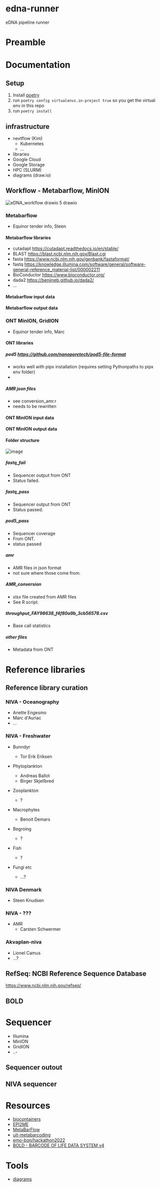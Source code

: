 # edna-runner
eDNA pipeline runner

# Preamble

# Documentation

## Setup

1. Install [poetry](https://python-poetry.org/docs/#installation)
2. run `poetry config virtualenvs.in-project true` so you get the virtual env in this repo
3. run `poetry install`

## infrastructure
- nextflow (Kim)
  - Kubernetes
  - ...
- libraries
- Google Cloud
- Google Storage
- HPC (SLURM)
- diagrams (draw.io)


## Workflow - Metabarflow, MinION
![eDNA_workflow drawio 5 drawio](https://github.com/NIVANorge/edna-runner/assets/117283235/425cb02a-fa57-499a-a6eb-a5ca069faa9f)



### Metabarflow
- Equinor tender info, Steen

#### Metabarflow libraries

- cutadapt https://cutadapt.readthedocs.io/en/stable/
- BLAST https://blast.ncbi.nlm.nih.gov/Blast.cgi
- fasta https://www.ncbi.nlm.nih.gov/genbank/fastaformat/
- fastq https://knowledge.illumina.com/software/general/software-general-reference_material-list/000002211
- BioConductor https://www.bioconductor.org/
- dada2 https://benjjneb.github.io/dada2/
- ...


#### Metabarflow input data

#### Metabarflow output data


### ONT MinION, GridION
- Equinor tender info, Marc

#### ONT libraries

##### pod5 https://github.com/nanoporetech/pod5-file-format 
- works well with pipx installation (requires setting Pythonpaths to pipx env folder)
- 

##### AMR json files
- see conversion_amr.r
- needs to be rewritten

#### ONT MinION input data

#### ONT MinION output data

#### Folder structure
![image](https://github.com/NIVANorge/edna-runner/assets/117283235/87b7b228-dcc9-4ac3-8bbf-c52c14b08f7c)




##### fastq_fail
- Sequencer output from ONT
- Status failed.

##### fastq_pass
- Sequencer output from ONT
- Status passed.

##### pod5_pass
- Sequencer coverage
- From ONT.
- status passed

##### amr
- AMR files in json format
- not sure where those come from.

##### AMR_conversion
- xlsx file created from AMR files
- See R script.

##### throughput_FAY98638_f4f80a9b_3cb56578.csv
- Base call statistics

##### other files
- Metadata from ONT 



# Reference libraries

## Reference library curation

### NIVA - Oceanography
- Anette Engesmo
- Marc d'Auriac
- ...

### NIVA - Freshwater

- Bunndyr
  - Tor Erik Eriksen

- Phytoplankton
  - Andreas Ballot
  - Birger Skjellbred 

- Zooplankton
  - ?

- Macrophytes
  - Benoit Demars

- Begroing
  - ?

- Fish
  - ?

- Fungi etc
  - ...?

### NIVA Denmark
- Steen Knudsen

### NIVA - ???

- AMR
  -   Carsten Schwermer

### Akvaplan-niva

- Lionel Camus
- ...?


## RefSeq: NCBI Reference Sequence Database
https://www.ncbi.nlm.nih.gov/refseq/

## BOLD

# Sequencer
- Illumina
- MinION
- GridION
- ..-

## Sequencer outout 

## NIVA sequencer


# Resources

- [biocontainers](https://training.nextflow.io/basic_training/containers/#biocontainers)
- [EPI2ME](https://labs.epi2me.io/wfindex/)
- [MetaBarFlow](https://github.com/evaegelyng/MetaBarFlow)
- [uit-metabarcoding](https://github.com/uit-metabarcoding)
- [emo-bon/hackathon2022](https://github.com/emo-bon/hackathon2022)
- [BOLD - BARCODE OF LIFE DATA SYSTEM v4](https://boldsystems.org/)

# Tools
- [diagrams](https://www.drawio.com/)
  

